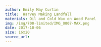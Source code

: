 ```yaml
---
author: Emily May Curtin
title:  Harvey Making Landfall
materials: Oil and Cold Wax on Wood Panel
img: /img/700-limited/IMG_0007-MAX.png
date: 2017-10-06
size: 16x20
source_url:
---    
```

